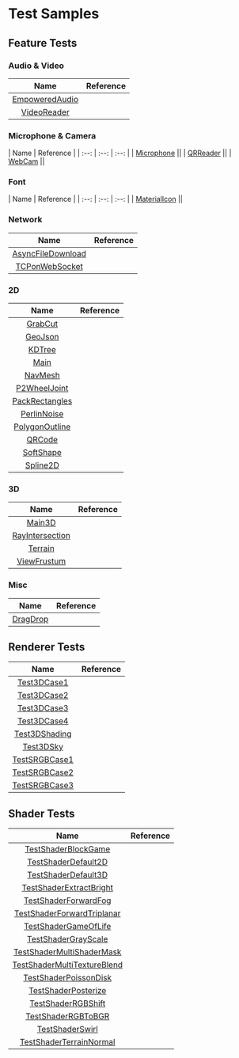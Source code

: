 # Test Samples

## Feature Tests

### Audio & Video

| Name | Reference |
| :--: | :--: |
| [EmpoweredAudio](./EmpoweredAudio/EmpoweredAudio.html) ||
| [VideoReader](./VideoReader/VideoReader.html) ||

### Microphone & Camera

| Name | Reference |
| :--: | :--: | :--: |
| [Microphone](./Microphone/Microphone.html) ||
| [QRReader](./QRReader/QRReader.html) ||
| [WebCam](./WebCam/WebCam.html) ||

### Font

| Name | Reference |
| :--: | :--: | :--: |
| [MaterialIcon](./MaterialIcon/MaterialIcon.html) ||

### Network

| Name | Reference |
| :--: | :--: |
| [AsyncFileDownload](./AsyncFileDownload/AsyncFileDownload.html) ||
| [TCPonWebSocket](./TCPonWebSocket/TCPonWebSocket.html) ||

### 2D

| Name | Reference |
| :--: | :--: |
| [GrabCut](./GrabCut/GrabCut.html) ||
| [GeoJson](./GeoJson/GeoJson.html) ||
| [KDTree](./KDTree/KDTree.html) ||
| [Main](./Main/Main.html) ||
| [NavMesh](./NavMesh/NavMesh.html) ||
| [P2WheelJoint](./P2WheelJoint/P2WheelJoint.html) ||
| [PackRectangles](./PackRectangles/PackRectangles.html) ||
| [PerlinNoise](./PerlinNoise/PerlinNoise.html) ||
| [PolygonOutline](./PolygonOutline/PolygonOutline.html) ||
| [QRCode](./QRCode/QRCode.html) ||
| [SoftShape](./SoftShape/SoftShape.html) ||
| [Spline2D](./Spline2D/Spline2D.html) ||

### 3D

| Name | Reference |
| :--: | :--: |
| [Main3D](./Main3D/Main3D.html) ||
| [RayIntersection](./RayIntersection/RayIntersection.html) ||
| [Terrain](./Terrain/Terrain.html) ||
| [ViewFrustum](./ViewFrustum/ViewFrustum.html) ||

### Misc

| Name | Reference |
| :--: | :--: |
| [DragDrop](./DragDrop/DragDrop.html) ||

## Renderer Tests

| Name | Reference |
| :--: | :--: |
| [Test3DCase1](./Test3DCase1/Test3DCase1.html) ||
| [Test3DCase2](./Test3DCase2/Test3DCase2.html) ||
| [Test3DCase3](./Test3DCase3/Test3DCase3.html) ||
| [Test3DCase4](./Test3DCase4/Test3DCase4.html) ||
| [Test3DShading](./Test3DShading/Test3DShading.html) ||
| [Test3DSky](./Test3DSky/Test3DSky.html) ||
| [TestSRGBCase1](./TestSRGBCase1/TestSRGBCase1.html) ||
| [TestSRGBCase2](./TestSRGBCase2/TestSRGBCase2.html) ||
| [TestSRGBCase3](./TestSRGBCase3/TestSRGBCase3.html) ||

## Shader Tests

| Name | Reference |
| :--: | :--: |
| [TestShaderBlockGame](./TestShaderBlockGame/TestShaderBlockGame.html) ||
| [TestShaderDefault2D](./TestShaderDefault2D/TestShaderDefault2D.html) ||
| [TestShaderDefault3D](./TestShaderDefault3D/TestShaderDefault3D.html) ||
| [TestShaderExtractBright](./TestShaderExtractBright/TestShaderExtractBright.html) ||
| [TestShaderForwardFog](./TestShaderForwardFog/TestShaderForwardFog.html) ||
| [TestShaderForwardTriplanar](./TestShaderForwardTriplanar/TestShaderForwardTriplanar.html) ||
| [TestShaderGameOfLife](./TestShaderGameOfLife/TestShaderGameOfLife.html) ||
| [TestShaderGrayScale](./TestShaderGrayScale/TestShaderGrayScale.html) ||
| [TestShaderMultiShaderMask](./TestShaderMultiShaderMask/TestShaderMultiShaderMask.html) ||
| [TestShaderMultiTextureBlend](./TestShaderMultiTextureBlend/TestShaderMultiTextureBlend.html) ||
| [TestShaderPoissonDisk](./TestShaderPoissonDisk/TestShaderPoissonDisk.html) ||
| [TestShaderPosterize](./TestShaderPosterize/TestShaderPosterize.html) ||
| [TestShaderRGBShift](./TestShaderRGBShift/TestShaderRGBShift.html) ||
| [TestShaderRGBToBGR](./TestShaderRGBToBGR/TestShaderRGBToBGR.html) ||
| [TestShaderSwirl](./TestShaderSwirl/TestShaderSwirl.html) ||
| [TestShaderTerrainNormal](./TestShaderTerrainNormal/TestShaderTerrainNormal.html) ||
